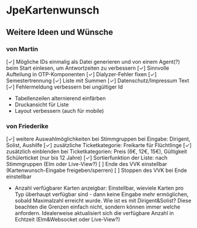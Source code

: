 # JpeKartenwunsch

## Weitere Ideen und Wünsche
### von Martin
[✓] Mögliche IDs einmalig als Datei generieren und von einem Agent(?) beim Start einlesen, um Antwortzeiten zu verbessern
[✓] Sinnvolle Aufteilung in OTP-Komponenten
[✓] Dialyzer-Fehler fixen
[✓] Semestertrennung
[✓] Liste mit Summen
[✓] Datenschutz/Impressum Text
[✓] Fehlermeldung verbessern bei ungültiger Id
- Tabellenzeilen alternierend einfärben
- Druckansicht für Liste
- Layout verbessern (auch für mobile)
### von Friederike
[✓] weitere Auswahlmöglichkeiten bei Stimmgruppen bei Eingabe: Dirigent, Solist, Aushilfe
[✓] zusätzliche Ticketkategorie: Freikarte für Flüchtlinge
[✓] zusätzlich einblenden bei Ticketkategorien: Preis (6€, 12€, 15€), Gültigkeit Schülerticket (nur bis 12 Jahre)
[✓] Sortierfunktion der Liste: nach Stimmgruppen (Elm oder Live-View?)
[ ] Ende des VVK einstellbar (Kartenwunsch-Eingabe freigeben/sperren)
[ ] Stoppen des VVK bei Ende einstellbar
- Anzahl verfügbarer Karten anzeigbar: Einstellbar, wieviele Karten pro Typ überhaupt verfügbar sind - dann keine Eingabe mehr ermöglichen, sobald Maximalzahl erreicht wurde. Wie ist es mit Dirigent&Solist? Diese beachten die Grenzen einfach nicht, sondern können immer welche anfordern. Idealerweise aktualisiert sich die verfügbare Anzahl in Echtzeit (Elm&Websocket oder Live-View?)
